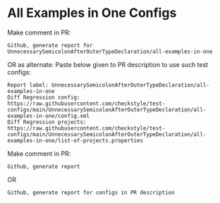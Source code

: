 # All Examples in One Configs
Make comment in PR:
```
Github, generate report for UnnecessarySemicolonAfterOuterTypeDeclaration/all-examples-in-one
```
OR as alternate:
Paste below given to PR description to use such test configs:
```
Report label: UnnecessarySemicolonAfterOuterTypeDeclaration/all-examples-in-one
Diff Regression config: https://raw.githubusercontent.com/checkstyle/test-configs/main/UnnecessarySemicolonAfterOuterTypeDeclaration/all-examples-in-one/config.xml
Diff Regression projects: https://raw.githubusercontent.com/checkstyle/test-configs/main/UnnecessarySemicolonAfterOuterTypeDeclaration/all-examples-in-one/list-of-projects.properties
```
Make comment in PR:
```
Github, generate report
```
OR
```
Github, generate report for configs in PR description
```
